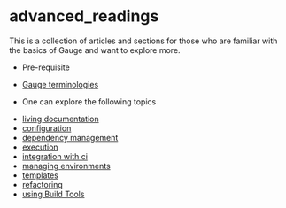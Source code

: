 # advanced_readings

This is a collection of articles and sections for those who are familiar with the basics of Gauge and want to explore more.

* Pre-requisite
- [Gauge terminologies](../gauge_terminologies/README.md)

* One can explore the following topics
- [living documentation](living_documentation.md)
- [configuration](configuration/README.md)
- [dependency management](dependency_management/README.md)
- [execution](execution/README.md)
- [integration with ci](integration_with_ci/README.md)
- [managing environments](managing_environments/README.md)
- [templates](gauge_templates.md)
- [refactoring](refactoring.md)
- [using Build Tools](using_build_tools.md)
